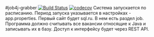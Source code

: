 #job4j-grabber
[![Build Status](https://travis-ci.org/hasover/job4j_grabber.svg?branch=master)](https://travis-ci.org/hasover/job4j_grabber)
[![codecov](https://codecov.io/gh/hasover/job4j_grabber/branch/master/graph/badge.svg?token=J1YDI59MZ8)](https://codecov.io/gh/hasover/job4j_grabber)
Система запускается по расписанию. Период запуска указывается в настройках - app.properties. 
Первый сайт будет sql.ru. В нем есть раздел job. Программа должно считывать все вакансии относящие к Java и записывать их в базу.
Доступ к интерфейсу будет через REST API.
